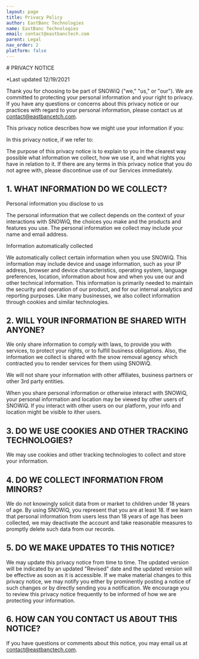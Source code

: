 ```yaml
---
layout: page
title: Privacy Policy
author: EastBanc Technologies
name: EastBanc Technologies
email: contact@eastbanctech.com
parent: Legal
nav_order: 2
platform: false
---
```

<section id="Privacy-Notice" markdown="1">
# PRIVACY NOTICE

*Last updated 12/19/2021

Thank you for choosing to be part of SNOWiQ ("we," "us," or "our"). We are committed to protecting your personal information and your right to privacy. If you have any questions or concerns about this privacy notice or our practices with regard to your personal information, please contact us at contact@eastbancetch.com.

This privacy notice describes how we might use your information if you:

In this privacy notice, if we refer to:

The purpose of this privacy notice is to explain to you in the clearest way possible what information we collect, how we use it, and what rights you have in relation to it. If there are any terms in this privacy notice that you do not agree with, please discontinue use of our Services immediately.

</section>

<section id="What-information-do-we-collect?" markdown="1">

## 1. WHAT INFORMATION DO WE COLLECT?

Personal information you disclose to us

The personal information that we collect depends on the context of your interactions with SNOWiQ, the choices you make and the products and features you use. The personal information we collect may include your name and email address.

Information automatically collected

We automatically collect certain information when you use SNOWiQ. This information may include device and usage information, such as your IP address, browser and device characteristics, operating system, language preferences, location, information about how and when you use our and other technical information. This information is primarily needed to maintain the security and operation of our product, and for our internal analytics and reporting purposes. Like many businesses, we also collect information through cookies and similar technologies.

</section>

<section id="Will-your-information-be-shared-with-anyone?" markdown="1">

## 2. WILL YOUR INFORMATION BE SHARED WITH ANYONE?

We only share information to comply with laws, to provide you with services, to protect your rights, or to fulfill business obligations. Also, the information we collect is shared with the snow removal agency which contracted you to render services for them using SNOWiQ.

We will not share your information with other affiliates, business partners or other 3rd party entities.

When you share personal information or otherwise interact with SNOWiQ, your personal information and location may be viewed by other users of SNOWiQ. If you interact with other users on our platform, your info and location might be visible to ither users.

</section>

<section id="Do-we-use-cookies-and-other-tracking-technologies?" markdown="1">

## 3. DO WE USE COOKIES AND OTHER TRACKING TECHNOLOGIES?

We may use cookies and other tracking technologies to collect and store your information.

</section>

<section id="Do-we-collect-information-from-minors?" markdown="1">

## 4. DO WE COLLECT INFORMATION FROM MINORS?

We do not knowingly solicit data from or market to children under 18 years of age. By using SNOWiQ, you represent that you are at least 18. If we learn that personal information from users less than 18 years of age has been collected, we may deactivate the account and take reasonable measures to promptly delete such data from our records.

</section>

<section id="Do-we-make-update-to-this-notice?" markdown="1">

## 5. DO WE MAKE UPDATES TO THIS NOTICE?    

We may update this privacy notice from time to time. The updated version will be indicated by an updated "Revised" date and the updated version will be effective as soon as it is accessible. If we make material changes to this privacy notice, we may notify you either by prominently posting a notice of such changes or by directly sending you a notification. We encourage you to review this privacy notice frequently to be informed of how we are protecting your information.

</section>

<section id="How-can-you-contact-us-about-this-notice?" markdown="1">

## 6. HOW CAN YOU CONTACT US ABOUT THIS NOTICE?    

If you have questions or comments about this notice, you may email us at contact@eastbanctech.com.

</section>

